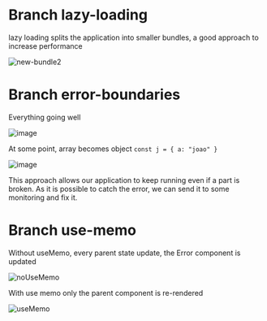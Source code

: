 # Branch lazy-loading
lazy loading splits the application into smaller bundles, a good approach to increase performance

![new-bundle2](https://user-images.githubusercontent.com/47106171/180120544-88b49bb9-aa56-4a31-9d47-d91988410f25.gif)

# Branch error-boundaries
Everything going well

![image](https://user-images.githubusercontent.com/47106171/180123033-0392d316-dea8-4847-8915-2933d63ba31b.png)

At some point, array becomes object `const j = { a: "joao" }`

![image](https://user-images.githubusercontent.com/47106171/180123148-c79fe545-eb6f-4456-8853-de28a155e3de.png)

This approach allows our application to keep running even if a part is broken. As it is possible to catch the error, we can send it to some monitoring and fix it.

# Branch use-memo

Without useMemo, every parent state update, the Error component is updated

![noUseMemo](https://user-images.githubusercontent.com/47106171/180297664-ae81b277-c393-4f17-b101-f3f771d99a51.gif)

With use memo only the parent component is re-rendered

![useMemo](https://user-images.githubusercontent.com/47106171/180297777-7590ff23-8166-46f4-a1d5-557c2d9c26cf.gif)
